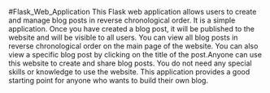 #Flask_Web_Application
This Flask web application allows users to create and manage blog posts in reverse chronological order. 
It is a simple application. 
Once you have created a blog post, it will be published to the website and will be visible to all users. 
You can view all blog posts in reverse chronological order on the main page of the website. 
You can also view a specific blog post by clicking on the title of the post.Anyone can use this website to create and share blog posts. 
You do not need any special skills or knowledge to use the website. 
This application provides a good starting point for anyone who wants to build their own blog.
